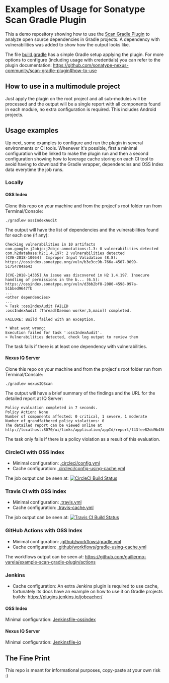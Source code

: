 # Examples of Usage for Sonatype Scan Gradle Plugin

This a demo repository showing how to use the [Scan Gradle Plugin](https://github.com/sonatype-nexus-community/scan-gradle-plugin) to analyze open source dependencies in Gradle projects. A dependency with vulnerabilities was added to show how the output looks like.

The file [build.gradle](build.gradle) has a simple Gradle setup applying the plugin. For more options to configure (including usage with credentials) you can refer to the plugin documentation: https://github.com/sonatype-nexus-community/scan-gradle-plugin#how-to-use

## How to use in a multimodule project
Just apply the plugin on the root project and all sub-modules will be processed and the output will be a single report with all components found in each module, no extra configuration is required. This includes Android projects.

## Usage examples
Up next, some examples to configure and run the plugin in several environments or CI tools. Whenever it's possible, first a minimal configuration will be linked to make the plugin run and then a second configuration showing how to leverage cache storing on each CI tool to avoid having to download the Gradle wrapper, dependencies and OSS Index data everytime the job runs.

### Locally
#### OSS Index
Clone this repo on your machine and from the project's root folder run from Terminal/Console:

`./gradlew ossIndexAudit`

The output will have the list of dependencies and the vulnerabilities found for each one (if any):
```
Checking vulnerabilities in 10 artifacts
com.google.j2objc:j2objc-annotations:1.3: 0 vulnerabilities detected
com.h2database:h2:1.4.197: 2 vulnerabilities detected
[CVE-2018-10054]  Improper Input Validation (8.8): https://ossindex.sonatype.org/vuln/b3e3cc9b-766a-4507-9099-51754784a643

[CVE-2018-14335] An issue was discovered in H2 1.4.197. Insecure handling of permissions in the b... (6.5): https://ossindex.sonatype.org/vuln/d3bb2bf8-2080-4598-997a-51bbed9647fb
...
<other dependencies>
...
> Task :ossIndexAudit FAILED
:ossIndexAudit (Thread[Daemon worker,5,main]) completed.

FAILURE: Build failed with an exception.

* What went wrong:
Execution failed for task ':ossIndexAudit'.
> Vulnerabilities detected, check log output to review them
```

The task fails if there is at least one dependency with vulnerabilities.

#### Nexus IQ Server
Clone this repo on your machine and from the project's root folder run from Terminal/Console:

`./gradlew nexusIQScan`

The output will have a brief summary of the findings and the URL for the detailed report at IQ Server:
```
Policy evaluation completed in 7 seconds.
Policy Action: None
Number of components affected: 0 critical, 1 severe, 1 moderate
Number of grandfathered policy violations: 0
The detailed report can be viewed online at http://localhost:8070/ui/links/application/appId/report/f43fee82dd9b4566b43c227da2842f83
```

The task only fails if there is a policy violation as a result of this evaluation.

### CircleCI with OSS Index
- Minimal configuration: [.circleci/config.yml](.circleci/config.yml)
- Cache configuration: [.circleci/config-using-cache.yml](.circleci/config-using-cache.yml)

The job output can be seen at: [![CircleCI Build Status](https://circleci.com/gh/guillermo-varela/example-scan-gradle-plugin.svg?style=shield "CircleCI Build Status")](https://circleci.com/gh/guillermo-varela/example-scan-gradle-plugin)

### Travis CI with OSS Index
- Minimal configuration: [.travis.yml](.travis.yml)
- Cache configuration: [.travis-cache.yml](.travis-cache.yml)

The job output can be seen at: [![Travis CI Build Status](https://travis-ci.com/guillermo-varela/example-scan-gradle-plugin.svg?branch=master)](https://travis-ci.com/guillermo-varela/example-scan-gradle-plugin)

### GitHub Actions with OSS Index
- Minimal configuration: [.github/workflows/gradle.yml](.github/workflows/gradle.yml)
- Cache configuration: [.github/workflows/gradle-using-cache.yml](.github/workflows/gradle-using-cache.yml)

The workflows output can be seen at: https://github.com/guillermo-varela/example-scan-gradle-plugin/actions

### Jenkins
- Cache configuration: An extra Jenkins plugin is required to use cache, fortunately its docs have an example on how to use it on Gradle projects builds: https://plugins.jenkins.io/jobcacher/

#### OSS Index
Minimal configuration: [Jenkinsfile-ossindex](Jenkinsfile-ossindex)

#### Nexus IQ Server
Minimal configuration: [Jenkinsfile-iq](Jenkinsfile-iq)

## The Fine Print
This repo is meant for informational purposes, copy-paste at your own risk :)
